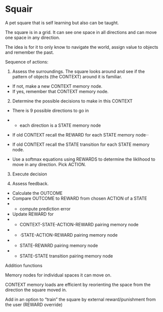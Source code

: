 # Squair

A pet square that is self learning but also can be taught.

The square is in a grid. It can see one space in all directions and can move one space in any direction.  

The idea is for it to only know to navigate the world, assign value to objects and remember the past. 

Sequence of actions:

1. Assess the surroundings. The square looks around and see if the pattern of objects (the CONTEXT) around it is familiar. 
  * If not, make a new CONTEXT memory node.
  * If yes, remember that CONTEXT memory node. 

2. Determine the possible decisions to make in this CONTEXT
  * There is 9 possible directions to go in
  *   * each direction is a STATE memory node
    
  * If old CONTEXT recall the REWARD for each STATE memory node⋅⋅
  * If old CONTEXT recall the STATE transition for each STATE memory node.

  * Use a softmax equations using REWARDS to determine the liklihood to move in any direction. Pick ACTION.

3. Execute decision

4. Assess feedback. 
  * Calculate the OUTCOME
  * Compare OUTCOME to REWARD from chosen ACTION of a STATE   
  *   * compute prediction error
  * Update REWARD for 
  *   * CONTEXT-STATE-ACTION-REWARD pairing memory node
  *   * ⋅STATE-ACTION-REWARD pairing memory node
  *   * STATE-REWARD pairing memory node
  *   * STATE-STATE transition pairing memory node


Addition functions

Memory nodes for individual spaces it can move on. 

CONTEXT memory loads are efficient by reorienting the space from the direction the square moved in. 

Add in an option to “train” the square by external reward/punishment from the user (REWARD override)
